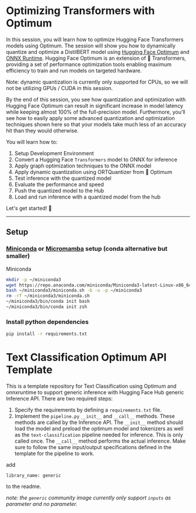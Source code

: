 
# Optimizing Transformers with Optimum

In this session, you will learn how to optimize Hugging Face Transformers models using Optimum. The session will show you how to dynamically quantize and optimize a DistilBERT model using [Hugging Face Optimum](https://huggingface.co/docs/optimum/index) and [ONNX Runtime](https://onnxruntime.ai/). Hugging Face Optimum is an extension of 🤗 Transformers, providing a set of performance optimization tools enabling maximum efficiency to train and run models on targeted hardware.

Note: dynamic quantization is currently only supported for CPUs, so we will not be utilizing GPUs / CUDA in this session.

By the end of this session, you see how quantization and optimization with Hugging Face Optimum can result in significant increase in model latency while keeping almost 100% of the full-precision model. Furthermore, you’ll see how to easily apply some advanced quantization and optimization techniques shown here so that your models take much less of an accuracy hit than they would otherwise. 

You will learn how to:
1. Setup Development Environment
2. Convert a Hugging Face `Transformers` model to ONNX for inference
3. Apply graph optimization techniques to the ONNX model
4. Apply dynamic quantization using ORTQuantizer from 🤗 Optimum
5. Test inference with the quantized model
6. Evaluate the performance and speed
7. Push the quantized model to the Hub
8. Load and run inference with a quantized model from the hub

Let's get started! 🚀

---

## Setup


### [Miniconda](https://waylonwalker.com/install-miniconda/#installing-miniconda-on-linux) or [Micromamba](https://labs.epi2me.io/conda-or-mamba-for-production/) setup (conda alternative but smaller)

Miniconda
```bash
mkdir -p ~/miniconda3
wget https://repo.anaconda.com/miniconda/Miniconda3-latest-Linux-x86_64.sh -O ~/miniconda3/miniconda.sh
bash ~/miniconda3/miniconda.sh -b -u -p ~/miniconda3
rm -rf ~/miniconda3/miniconda.sh
~/miniconda3/bin/conda init bash
~/miniconda3/bin/conda init zsh
```
### Install python dependencies

```bash
pip install -r requirements.txt
```

# Text Classification Optimum API Template

This is a template repository for Text Classification using Optimum and onnxruntime to support generic inference with Hugging Face Hub generic Inference API. There are two required steps:

1. Specify the requirements by defining a `requirements.txt` file.
2. Implement the `pipeline.py` `__init__` and `__call__` methods. These methods are called by the Inference API. The `__init__` method should load the model and preload the optimum model and tokenizers as well as the `text-classification` pipeline needed for inference. This is only called once. The `__call__` method performs the actual inference. Make sure to follow the same input/output specifications defined in the template for the pipeline to work.

add 
```
library_name: generic
```
to the readme.

_note: the `generic` community image currently only support `inputs` as parameter and no parameter._
